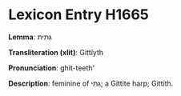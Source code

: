 # Lexicon Entry H1665

**Lemma**: גִּתִּית

**Transliteration (xlit)**: Gittîyth

**Pronunciation**: ghit-teeth'

**Description**:
feminine of גִּתִּי; a Gittite harp; Gittith.
